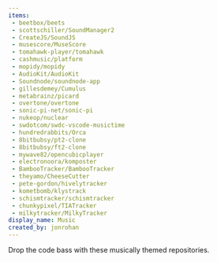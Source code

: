 ```yaml
---
items:
 - beetbox/beets
 - scottschiller/SoundManager2
 - CreateJS/SoundJS
 - musescore/MuseScore
 - tomahawk-player/tomahawk
 - cashmusic/platform
 - mopidy/mopidy
 - AudioKit/AudioKit
 - Soundnode/soundnode-app
 - gillesdemey/Cumulus
 - metabrainz/picard
 - overtone/overtone
 - sonic-pi-net/sonic-pi
 - nukeop/nuclear
 - swdotcom/swdc-vscode-musictime
 - hundredrabbits/Orca
 - 8bitbubsy/pt2-clone
 - 8bitbubsy/ft2-clone
 - mywave82/opencubicplayer
 - electronoora/komposter
 - BambooTracker/BambooTracker
 - theyamo/CheeseCutter
 - pete-gordon/hivelytracker
 - kometbomb/klystrack
 - schismtracker/schismtracker
 - chunkypixel/TIATracker
 - milkytracker/MilkyTracker
display_name: Music
created_by: jonrohan
---
```

Drop the code bass with these musically themed repositories.
